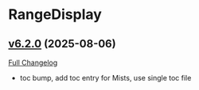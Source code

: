 # RangeDisplay

## [v6.2.0](https://github.com/mitchnull/RangeDisplay/tree/v6.2.0) (2025-08-06)
[Full Changelog](https://github.com/mitchnull/RangeDisplay/compare/v6.1.7...v6.2.0) 

- toc bump, add toc entry for Mists, use single toc file  
